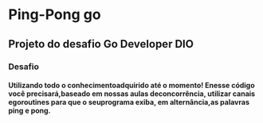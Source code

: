 # Ping-Pong go

## Projeto do desafio Go Developer DIO

### Desafio
#### Utilizando todo o conhecimentoadquirido até o momento! Enesse código você precisará,baseado em nossas aulas deconcorrência, utilizar canais egoroutines para que o seuprograma exiba, em alternância,as palavras ping e pong.
